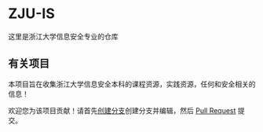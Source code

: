 # ZJU-IS
这里是浙江大学信息安全专业的仓库

## 有关项目

本项目旨在收集浙江大学信息安全本科的课程资源，实践资源，任何和安全相关的信息！

欢迎您为该项目贡献！请首先[创建分支](https://github.com/zrrr333/ZJU-IS/edit/main/README.md)创建分支并编辑，然后 [Pull Request](https://github.com/zrrr333/ZJU-IS/pulls) 提交。

